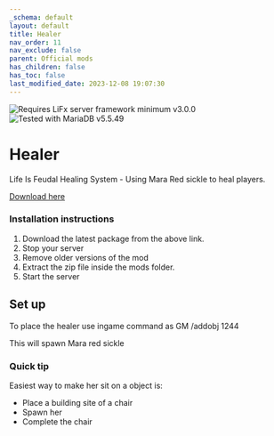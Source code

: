 ```yaml
---
_schema: default
layout: default
title: Healer
nav_order: 11
nav_exclude: false
parent: Official mods
has_children: false
has_toc: false
last_modified_date: 2023-12-08 19:07:30
---
```

![](https://img.shields.io/badge/LiFx%20Server%20-%3Ev3.0.0-green "Requires LiFx server framework minimum v3.0.0")![](https://img.shields.io/badge/MariaDB%20-%3Ev5.5.49-green "Tested with MariaDB v5.5.49")

# Healer

Life Is Feudal Healing System - Using Mara Red sickle to heal players.

[Download here](https://github.com/LiF-x/KillFeed/releases/latest)&nbsp;

### Installation instructions

1. Download the latest package from the above link.
2. Stop your server
3. Remove older versions of the mod
4. Extract the zip file inside the mods folder.
5. Start the server

## Set up

To place the healer use ingame command as GM
/addobj 1244 

This will spawn Mara red sickle

### Quick tip

Easiest way to make her sit on a object is:
- Place a building site of a chair
- Spawn her
- Complete the chair